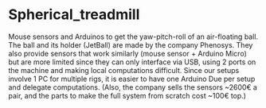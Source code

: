 # Spherical_treadmill

Mouse sensors and Arduinos to get the yaw-pitch-roll of an air-floating ball.
The ball and its holder (JetBall) are made by the company Phenosys. 
They also provide sensors that work similarly (mouse sensor + Arduino Micro) but are more limited since they can only interface via USB, using 2 ports on the machine and making local computations difficult.
Since our setups involve 1 PC for multiple rigs, it is easier to have one Arduino Due per setup and delegate computations.
(Also, the company sells the sensors ~2600€ a pair, and the parts to make the full system from scratch cost ~100€ top.)
